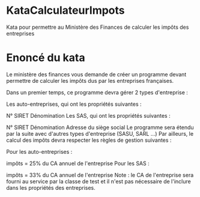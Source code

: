 # KataCalculateurImpots
Kata pour permettre au Ministère des Finances de calculer les impôts des entreprises

# Enoncé du kata

Le ministère des finances vous demande de créer un programme devant permettre de calculer les impôts dus par les entreprises françaises.

Dans un premier temps, ce programme devra gérer 2 types d'entreprise :

Les auto-entreprises, qui ont les propriétés suivantes :

N° SIRET
Dénomination
Les SAS, qui ont les propriétés suivantes :

N° SIRET
Dénomination
Adresse du siège social
Le programme sera étendu par la suite avec d'autres types d'entreprise (SASU, SARL ...) Par ailleurs, le calcul des impôts devra respecter les règles de gestion suivantes :

Pour les auto-entreprises :

impôts = 25% du CA annuel de l'entreprise
Pour les SAS :

impôts = 33% du CA annuel de l'entreprise
Note : le CA de l'entreprise sera fourni au service par la classe de test et il n'est pas nécessaire de l'inclure dans les propriétés des entreprises.


